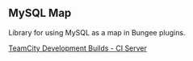 MySQL Map
---------

Library for using MySQL as a map in Bungee plugins.

[TeamCity Development Builds - CI Server](http://ci.nlmc.pw/project.html?guest=1&projectId=BungeePlugins_Libraries_MySQLMapBungee)
